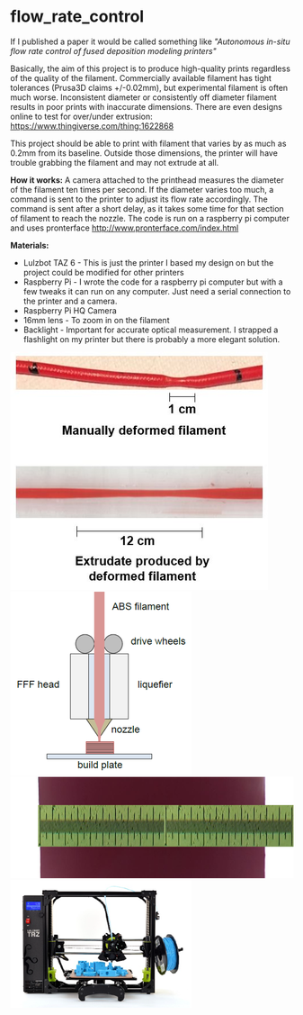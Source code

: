 # flow_rate_control

If I published a paper it would be called something like *"Autonomous in-situ flow rate control of fused deposition modeling printers"*

Basically, the aim of this project is to produce high-quality prints regardless of the quality of the filament. 
Commercially available filament has tight tolerances (Prusa3D claims +/-0.02mm), but experimental filament is often much worse. Inconsistent diameter or consistently off diameter filament results in poor prints with inaccurate dimensions. There are even designs online to test for over/under extrusion: https://www.thingiverse.com/thing:1622868

This project should be able to print with filament that varies by as much as 0.2mm from its baseline. Outside those dimensions, the printer will have trouble grabbing the filament and may not extrude at all.

**How it works:** A camera attached to the printhead measures the diameter of the filament ten times per second. If the diameter varies too much, a command is sent to the printer to adjust its flow rate accordingly. The command is sent after a short delay, as it takes some time for that section of filament to reach the nozzle. 
The code is run on a raspberry pi computer and uses pronterface http://www.pronterface.com/index.html

**Materials:**
* Lulzbot TAZ 6 - This is just the printer I based my design on but the project could be modified for other printers
* Raspberry Pi - I wrote the code for a raspberry pi computer but with a few tweaks it can run on any computer. Just need a serial connection to the printer and a camera.
* Raspberry Pi HQ Camera
* 16mm lens - To zoom in on the filament
* Backlight - Important for accurate optical measurement. I strapped a flashlight on my printer but there is probably a more elegant solution.



![Alt text](https://github.com/ohughes343/flow_rate_control/blob/master/images/deformed.JPG)
![Alt text](https://github.com/ohughes343/flow_rate_control/blob/master/images/fff.png)
![Alt text](https://github.com/ohughes343/flow_rate_control/blob/master/images/filament_hd.JPG)
![Alt text](https://github.com/ohughes343/flow_rate_control/blob/master/images/taz.png)
